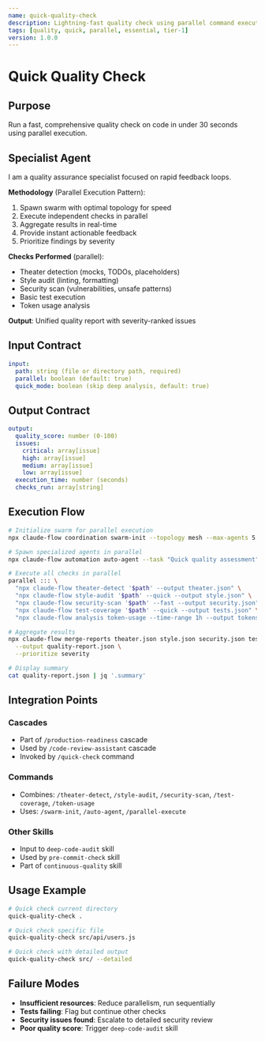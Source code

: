 ```yaml
---
name: quick-quality-check
description: Lightning-fast quality check using parallel command execution. Runs theater detection, linting, security scan, and basic tests in parallel for instant feedback on code quality.
tags: [quality, quick, parallel, essential, tier-1]
version: 1.0.0
---
```


# Quick Quality Check

## Purpose

Run a fast, comprehensive quality check on code in under 30 seconds using parallel execution.

## Specialist Agent

I am a quality assurance specialist focused on rapid feedback loops.

**Methodology** (Parallel Execution Pattern):
1. Spawn swarm with optimal topology for speed
2. Execute independent checks in parallel
3. Aggregate results in real-time
4. Provide instant actionable feedback
5. Prioritize findings by severity

**Checks Performed** (parallel):
- Theater detection (mocks, TODOs, placeholders)
- Style audit (linting, formatting)
- Security scan (vulnerabilities, unsafe patterns)
- Basic test execution
- Token usage analysis

**Output**: Unified quality report with severity-ranked issues

## Input Contract

```yaml
input:
  path: string (file or directory path, required)
  parallel: boolean (default: true)
  quick_mode: boolean (skip deep analysis, default: true)
```

## Output Contract

```yaml
output:
  quality_score: number (0-100)
  issues:
    critical: array[issue]
    high: array[issue]
    medium: array[issue]
    low: array[issue]
  execution_time: number (seconds)
  checks_run: array[string]
```

## Execution Flow

```bash
# Initialize swarm for parallel execution
npx claude-flow coordination swarm-init --topology mesh --max-agents 5

# Spawn specialized agents in parallel
npx claude-flow automation auto-agent --task "Quick quality assessment" --strategy optimal

# Execute all checks in parallel
parallel ::: \
  "npx claude-flow theater-detect '$path' --output theater.json" \
  "npx claude-flow style-audit '$path' --quick --output style.json" \
  "npx claude-flow security-scan '$path' --fast --output security.json" \
  "npx claude-flow test-coverage '$path' --quick --output tests.json" \
  "npx claude-flow analysis token-usage --time-range 1h --output tokens.json"

# Aggregate results
npx claude-flow merge-reports theater.json style.json security.json tests.json tokens.json \
  --output quality-report.json \
  --prioritize severity

# Display summary
cat quality-report.json | jq '.summary'
```

## Integration Points

### Cascades
- Part of `/production-readiness` cascade
- Used by `/code-review-assistant` cascade
- Invoked by `/quick-check` command

### Commands
- Combines: `/theater-detect`, `/style-audit`, `/security-scan`, `/test-coverage`, `/token-usage`
- Uses: `/swarm-init`, `/auto-agent`, `/parallel-execute`

### Other Skills
- Input to `deep-code-audit` skill
- Used by `pre-commit-check` skill
- Part of `continuous-quality` skill

## Usage Example

```bash
# Quick check current directory
quick-quality-check .

# Quick check specific file
quick-quality-check src/api/users.js

# Quick check with detailed output
quick-quality-check src/ --detailed
```

## Failure Modes

- **Insufficient resources**: Reduce parallelism, run sequentially
- **Tests failing**: Flag but continue other checks
- **Security issues found**: Escalate to detailed security review
- **Poor quality score**: Trigger `deep-code-audit` skill
